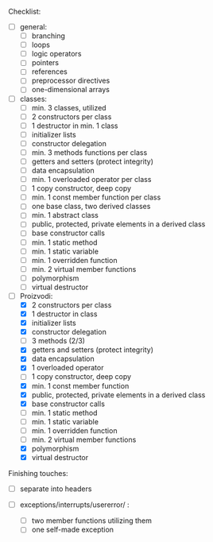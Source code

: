 Checklist:

- [ ] general:
    - [ ] branching
    - [ ] loops
    - [ ] logic operators
    - [ ] pointers
    - [ ] references
    - [ ] preprocessor directives
    - [ ] one-dimensional arrays

- [ ] classes:
    - [ ] min. 3 classes, utilized
    - [ ] 2 constructors per class
    - [ ] 1 destructor in min. 1 class
    - [ ] initializer lists
    - [ ] constructor delegation
    - [ ] min. 3 methods functions per class
    - [ ] getters and setters (protect integrity)
    - [ ] data encapsulation
    - [ ] min. 1 overloaded operator per class
    - [ ] 1 copy constructor, deep copy
    - [ ] min. 1 const member function per class
    - [ ] one base class, two derived classes
    - [ ] min. 1 abstract class
    - [ ] public, protected, private elements in a derived class
    - [ ] base constructor calls
    - [ ] min. 1 static method
    - [ ] min. 1 static variable
    - [ ] min. 1 overridden function
    - [ ] min. 2 virtual member functions
    - [ ] polymorphism
    - [ ] virtual destructor

- [ ] Proizvodi:
    - [X] 2 constructors per class
    - [X] 1 destructor in class
    - [X] initializer lists
    - [X] constructor delegation
    - [ ] 3 methods (2/3)
    - [X] getters and setters (protect integrity)
    - [X] data encapsulation
    - [X] 1 overloaded operator
    - [ ] 1 copy constructor, deep copy
    - [X] min. 1 const member function
    - [X] public, protected, private elements in a derived class
    - [X] base constructor calls
    - [ ] min. 1 static method
    - [ ] min. 1 static variable
    - [ ] min. 1 overridden function
    - [ ] min. 2 virtual member functions
    - [X] polymorphism
    - [X] virtual destructor

Finishing touches:
- [ ] separate into headers

- [ ] exceptions/interrupts/usererror/ :
    - [ ] two member functions utilizing them
    - [ ] one self-made exception